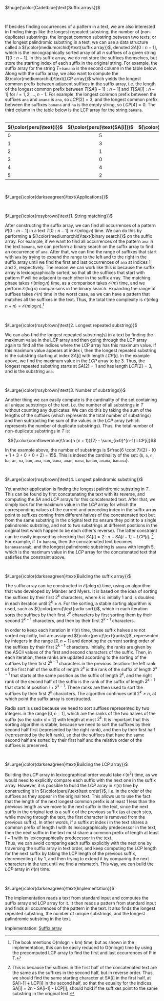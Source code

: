 $\huge{\color{Cadetblue}\text{Suffix arrays}}$

<br/>

If besides finding occurrences of a pattern in a text, we are also interested in finding things like the longest repeated substring, the number of (non-duplicate) substrings, the longest common substring between two texts, or the longest palindromic substring in a text, we can use a data structure called a ${\color{mediumorchid}\text{suffix array}}$, denoted $SA[0:n-1]$, which is the lexicographically sorted array of all $n$ suffixes of a given string $T[0:n-1]$. In this suffix array, we do not store the suffixes themselves, but store the starting index of each suffix in the original string. For example, the suffix array for the string $T=$`banana` is the second column in the table below.  
Along with the suffix array, we also want to compute the ${\color{mediumorchid}\text{LCP array}}$ which yields the longest common prefix between adjacent suffixes in the suffix array, i.e. the length of the longest common prefix between $T[SA[i-1]:n-1]$ and $T[SA[i]:n-1]$ for $i=1,2,\ldots,n-1$. For example, the longest common prefix between the suffixes `ana` and `anana` is `ana`, so $LCP[2]=3$, and the longest common prefix between the suffixes `banana` and `na` is the empty string, so $LCP[4]=0$. The third column in the table below is the LCP array for the string `banana`.  
&nbsp;
<div align="center">

 ${\color{peru}\text{i}}$      |  ${\color{peru}\text{SA[i]}}$  | ${\color{peru}\text{LCP[i]}}$  | ${\color{peru}\text{suffix}}$ |
-------|:-----:|:------:|:-------|
0      | 5     | 0      | a      |
1      | 3     | 1      | ana    |
2      | 1     | 3      | anana  |
3      | 0     | 0      | banana |
4      | 4     | 0      | na     |
5      | 2     | 2      | nana   |

</div>

<br/>

$\Large{\color{darkseagreen}\text{Applications}}$

<br/>


$\Large{\color{rosybrown}\text{1. String matching}}$

After constructing the suffix array, we can find all occurrences of a pattern $P[0:m-1]$ in a text $T[0:n-1]$ in $\mathcal{O}(m \log n)$ time. We can do this by performing a ${\color{mediumorchid}\text{binary search}}$ on the suffix array. For example, if we want to find all occurrences of the pattern `ana` in the text `banana`, we can perform a binary search on the suffix array to find an occurrence of `ana`. After that, we can find the range of suffixes that start with `ana` by trying to expand the range to the left and to the right in the suffix array until we find the first and last occurrences of `ana` at indices 1 and 2, respectively. The reason we can work like this is because the suffix array is lexicographically sorted, so that all the suffixes that start with  pattern $P$ will be adjacent to each other in the suffix array. The matching phase takes $\mathcal{O}(m\log n)$ time, as a comparison takes $\mathcal{O}(m)$ time, and we perform $\mathcal{O}(\log n)$ comparisons in the binary search. Expanding the range of suffixes takes $\mathcal{O}(n)$ time in the worst case, as we can have a pattern that matches all the suffixes in the text. Thus, the total time complexity is $\mathcal{O}(m\log n + n) = \mathcal{O}(m\log n)$.[^1]

[^1]: The book mentions O(mlogn + km) time, but as shown in the implementation, this can be easily reduced to O(mlogn) time by using the precomputed LCP array to find the first and last occurrences of P in T.

<br/>


$\Large{\color{rosybrown}\text{2. Longest repeated substring}}$

We can also find the longest repeated substring(s) in a text by finding the maximum value in the LCP array and then going through the LCP array again to find all the indices where the LCP array has this maximum value. If this maximum value appears at index $i$, then the longest repeated substring is the substring starting at index $SA[i]$ with length $LCP[i]$. In the example above, we find the maximum value in the $LCP$ array to be 3. Thus, the longest repeated substring starts at $SA[2] = 1$ and has length $LCP[2] = 3$, and is the substring `ana`.

<br/>

$\Large{\color{rosybrown}\text{3. Number of substrings}}$

Another thing we can easily compute is the cardinality of the set containing all unique substrings of the text, i.e. the number of all substrings in $T$ without counting any duplicates. We can do this by taking the sum of the lengths of the suffixes (which represents the total number of substrings) and then subtracting the sum of the values in the $LCP$ array (which represents the number of duplicate substrings). Thus, the total number of non-duplicate substrings in $T$ is:

$${\color{cornflowerblue}\frac{n (n + 1)}{2}  - \sum_{i=0}^{n-1} LCP[i]}$$

In the example above, the number of substrings is $\frac{6 \cdot 7}{2} - (0 + 1 + 3 + 0 + 0 + 2) = 15$. This is indeed the cardinality of the set: {`b`, `a`, `n`, `ba`, `an`, `na`, `ban`, `ana`, `nan`, `bana`, `anan`, `nana`, `banan`, `anana`, `banana`}.  

<br/>

$\Large{\color{rosybrown}\text{4. Longest palindromic substring}}$

Yet another application is finding the longest palindromic substring in $T$. This can be found by first concatenating the text with its reverse, and computing the $SA$ and $LCP$ arrays for this concatenated text. After that, we simply look for the maximum value in the $LCP$ array for which the corresponding values of the current and preceding index in the suffix array point to suffixes coming from different halves of the concatenated text but from the same substring in the original text (to ensure they point to a single palindromic substring, and not to two substrings at different positions in the original text which happen to be each other's reverse). The latter constraint can be easily imposed by checking that $SA[i] = 2\cdot n - SA[i-1] - LCP[i]$. [^2] For example, if $T =$ `banana`, then the concatenated text becomes `bananaananab`, and the longest palindromic substring is `anana` with length 5, which is the maximum value in the $LCP$ array for the concatenated text that satisfies the constraint above.

[^2]: This is because the suffixes in the first half of the concatenated text are the same as the suffixes in the second half, but in reverse order. Thus, we should find the same starting character at SA[i] in the first half, at SA[i-1] + LCP[i] in the second half, so that the equality for the indices, SA[i] = 2n - SA[i-1] - LCP[i], should hold if the suffixes point to the same substring in the original text.

<br/>

$\Large{\color{darkseagreen}\text{Building the suffix array}}$

The suffix array can be constructed in $\mathcal{O}(n\log n)$ time, using an algorithm that was developed by Manber and Myers. It is based on the idea of sorting the suffixes by their first $2^k$ characters, where $k$ is initially 1 and is doubled in each iteration until $2^k \geq n$. For the sorting, a stable sorting algorithm is used, such as ${\color{peru}\text{radix sort}}$, which in each iteration sorts the suffixes by their first $2^k$ characters by first sorting them by their second $2^{k-1}$ characters, and then by their first $2^{k-1}$ characters.

In order to keep each iteration in $\mathcal{O}(n)$ time, these suffix halves are not sorted explicitly, but are assigned ${\color{peru}\text{ranks}}$, represented by integers in the range $[0, n-1]$ and denoting the current sorting order of the suffixes by their first $2^{k-1}$ characters. Initially, the ranks are given by the ASCII values of the first and second characters of the suffix. Then, in each iteration, these ranks are updated according to the sorting of the suffixes by their first $2^{k-1}$ characters in the previous iteration: the left rank of the first half of the suffix of length $2^k$ is the rank of the suffix of length $2^{k-1}$ that starts at the same position as the suffix of length $2^k$, and the right rank of the second half of the suffix is the rank of the suffix of length $2^{k-1}$ that starts at position $i + 2^{k-1}$. These ranks are then used to sort the suffixes by their first $2^k$ characters. The algorithm continues until $2^k \geq n$, at which point the suffix array is constructed.

Radix sort is used because we need to sort suffixes represented by two integers in the range $[0, n-1]$, which are the ranks of the two halves of the suffix (so the radix $d=2$) with length at most $2^k$. It is important that this sorting algorithm is stable, because we need to sort the suffixes by their second half first (represented by the right rank), and then by their first half (represented by the left rank), so that the suffixes that have the same second half are sorted by their first half and the relative order of the suffixes is preserved.

<br/>

$\Large{\color{darkseagreen}\text{Building the LCP array}}$

Building the $LCP$ array in lexicographical order would take $\mathcal{O}(n^2)$ time, as we would need to explicitly compare each suffix with the next one in the suffix array. However, it is possible to build the $LCP$ array in $\mathcal{O}(n)$ time by constructing it in ${\color{peru}\text{text order}}$, i.e. in the order of the suffixes as they appear in the original text. This allows us to use the fact that the length of the next longest common prefix is at least 1 less than the previous length as we move to the next suffix in the text, since the next suffix in the original text is a suffix of the previous suffix (as at each step, while moving through the text, the first character is removed from the previous suffix). In other words, if a suffix at index $i$ in the text shares a common prefix of length $l$ with its lexicographically predecessor in the text, then the next suffix in the text must share a common prefix of length at least $l-1$ with its lexicographically predecessor in the text.  
Thus, we can avoid comparing each suffix explicitly with the next one by traversing the suffix array in text order, and keep computing the LCP length for the next suffix by taking the LCP length of the previous suffix, decrementing it by 1, and then trying to extend it by comparing the next characters in the text until we find a mismatch. This way, we can build the $LCP$ array in $\mathcal{O}(n)$ time.  

<br/>

$\Large{\color{darkseagreen}\text{Implementation}}$

The implementation reads a text from standard input and computes the suffix array and LCP array for it. It then reads a pattern from standard input and finds all occurrences of the pattern in the text. It also finds the longest repeated substring, the number of unique substrings, and the longest palindromic substring in the text.

Implementation: [Suffix array](https://github.com/pl3onasm/CLRS/blob/main/algorithms/string-matching/suffix-arrays/sa.c)
